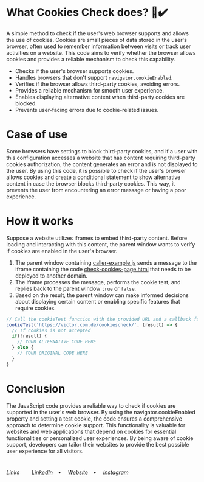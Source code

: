 # What Cookies Check does? 🍪✔️
<p>A simple method to check if the user's web browser supports and allows the use of cookies. Cookies are small pieces of data stored in the user's browser, often used to remember information between visits or track user activities on a website. This code aims to verify whether the browser allows cookies and provides a reliable mechanism to check this capability.</p>
<ul>
  <li>Checks if the user's browser supports cookies.</li>
  <li>Handles browsers that don't support <code>navigator.cookieEnabled</code>.</li>
  <li>Verifies if the browser allows third-party cookies, avoiding errors.</li>
  <li>Provides a reliable mechanism for smooth user experience.</li>
  <li>Enables displaying alternative content when third-party cookies are blocked.</li>
  <li>Prevents user-facing errors due to cookie-related issues.</li>
</ul>

# Case of use
<p>Some browsers have settings to block third-party cookies, and if a user with this configuration accesses a website that has content requiring third-party cookies authorization, the content generates an error and is not displayed to the user. By using this code, it is possible to check if the user's browser allows cookies and create a conditional statement to show alternative content in case the browser blocks third-party cookies. This way, it prevents the user from encountering an error message or having a poor experience.</p>

# How it works
Suppose a website utilizes iframes to embed third-party content. Before loading and interacting with this content, the parent window wants to verify if cookies are enabled in the user's browser. 
<ol>
  <li>The parent window containing <a href="https://github.com/VictorlBueno/cookiescheck/blob/main/caller-example.js" target="_blank">caller-example.js</a> sends a message to the iframe containing the code <a href="https://github.com/VictorlBueno/cookiescheck/blob/main/check-cookies-page.html" target="_blank">check-cookies-page.html</a> that needs to be deployed to another domain. 
  <li>The iframe processes the message, performs the cookie test, and replies back to the parent window <code>true</code> or <code>false</code>.</li>
  <li>Based on the result, the parent window can make informed decisions about displaying certain content or enabling specific features that require cookies.</li>
</ol>

```JavaScript
// Call the cookieTest function with the provided URL and a callback function.
cookieTest('https://victor.com.de/cookiescheck/', (result) => {
  // If cookies is not accepted
  if(!result) {
    // YOUR ALTERNATIVE CODE HERE
  } else {
    // YOUR ORIGINAL CODE HERE
  }
}
```

# Conclusion
The JavaScript code provides a reliable way to check if cookies are supported in the user's web browser. By using the navigator.cookieEnabled property and setting a test cookie, the code ensures a comprehensive approach to determine cookie support. This functionality is valuable for websites and web applications that depend on cookies for essential functionalities or personalized user experiences. By being aware of cookie support, developers can tailor their websites to provide the best possible user experience for all visitors.
 
#
<h6>Links&ensp;&ensp;&ensp;&ensp;
<a href="https://linkedin.com/in/victorlbueno/" target="_blank">LinkedIn</a>&ensp;&ensp;•&ensp;&ensp;
<a href="https://victor.com.de/" target="_blank">Website</a>&ensp;&ensp;•&ensp;&ensp;
<a href="https://instagram.com/victorlbueno" target="_blank">Instagram</a></h6>
